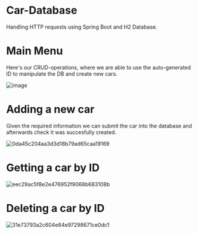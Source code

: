 # Car-Database
Handling HTTP requests using Spring Boot and H2 Database.

# Main Menu
Here's our CRUD-operations, where we are able to use the auto-generated ID to manipulate the DB and create new cars. 

![image](https://user-images.githubusercontent.com/47556122/220832022-ef524955-0362-40c9-94a7-29fb18311620.png)


# Adding a new car
Given the required information we can submit the car into the database and afterwards check it was succesfully created.

![0da45c204aa3d3d18b79ad65caa19169](https://user-images.githubusercontent.com/47556122/220856939-ec41a345-cbd7-49da-85b5-ae4e96a78fc9.gif)

# Getting a car by ID

![eec29ac5f8e2e476952f9068b683108b](https://user-images.githubusercontent.com/47556122/220857200-eaabb96f-7daf-499f-952c-045f495c391b.gif)

# Deleting a car by ID

![31e73793a2c604e84e97298671ce0dc1](https://user-images.githubusercontent.com/47556122/220857561-e7ecad7c-1a90-4993-afe0-4fe8e60f9880.gif)
